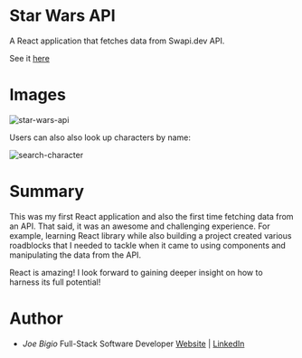 # Star Wars API

A React application that fetches data from Swapi.dev API.

See it [here](https://starwars-api-jb.herokuapp.com/)

# Images

![star-wars-api](https://user-images.githubusercontent.com/43301741/99191594-99186a80-273b-11eb-998f-91cdca9ccf3f.png)

Users can also also look up characters by name:

![search-character](https://user-images.githubusercontent.com/43301741/99828637-34895100-2b29-11eb-9494-f22c45b346f6.png)

# Summary

This was my first React application and also the first time fetching data from an API. That said, it was an awesome and challenging experience. For example, learning React library while also building a project created various roadblocks that I needed to tackle when it came to using components and manipulating the data from the API.

React is amazing! I look forward to gaining deeper insight on how to harness its full potential!

# Author

- _Joe Bigio_ Full-Stack Software Developer [Website](https://j-bigio-portfolio.netlify.app/) | [LinkedIn](https://www.linkedin.com/in/joelbigio/)
